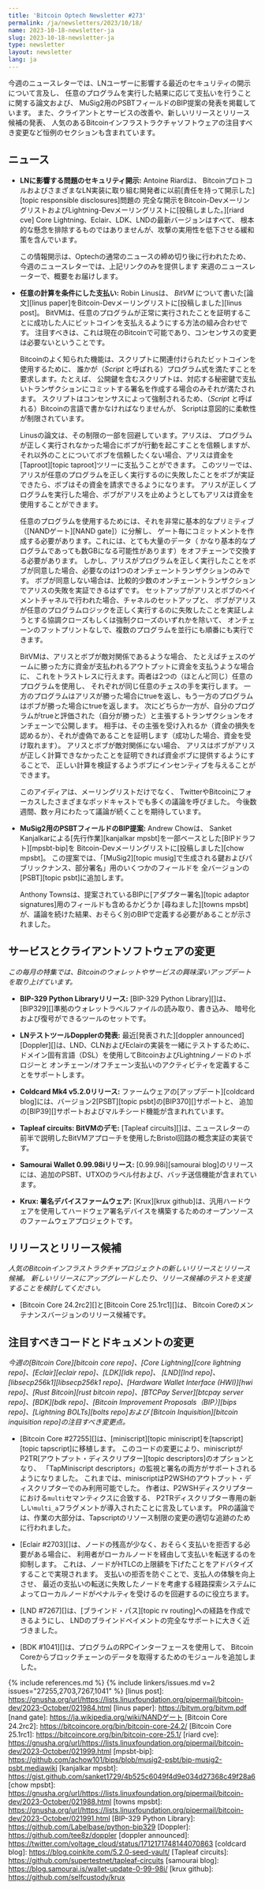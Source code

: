 ```yaml
---
title: 'Bitcoin Optech Newsletter #273'
permalink: /ja/newsletters/2023/10/18/
name: 2023-10-18-newsletter-ja
slug: 2023-10-18-newsletter-ja
type: newsletter
layout: newsletter
lang: ja
---
```

今週のニュースレターでは、LNユーザーに影響する最近のセキュリティの開示について言及し、
任意のプログラムを実行した結果に応じて支払いを行うことに関する論文および、
MuSig2用のPSBTフィールドのBIP提案の発表を掲載しています。
また、クライアントとサービスの改善や、新しいリリースとリリース候補の発表、
人気のあるBitcoinインフラストラクチャソフトウェアの注目すべき変更など恒例のセクションも含まれています。

## ニュース

- **LNに影響する問題のセキュリティ開示:** Antoine Riardは、
  BitcoinプロトコルおよびさまざまなLN実装に取り組む開発者に以前[責任を持って開示した][topic responsible disclosures]問題の
  完全な開示をBitcoin-DevメーリングリストおよびLightning-Devメーリングリストに[投稿しました。][riard cve]
  Core Lightning、Eclair、LDK、LNDの最新バージョンはすべて、
  根本的な懸念を排除するものではありませんが、攻撃の実用性を低下させる緩和策を含んでいます。

  この情報開示は、Optechの通常のニュースの締め切り後に行われたため、
  今週のニュースレターでは、上記リンクのみを提供します
  来週のニュースレーターで、概要をお届けします。

- **<!--payments-contingent-on-arbitrary-computation-->任意の計算を条件にした支払い:** Robin Linusは、
  _BitVM_ について書いた[論文][linus paper]をBitcoin-Devメーリングリストに[投稿しました][linus post]。
  BitVMは、任意のプログラムが正常に実行されたことを証明することに成功した人にビットコインを支払えるようにする方法の組み合わせです。
  注目すべきは、これは現在のBitcoinで可能であり、コンセンサスの変更は必要ないということです。

  Bitcoinのよく知られた機能は、スクリプトに関連付けられたビットコインを使用するために、
  誰かが（_Script_ と呼ばれる）プログラム式を満たすことを要求します。たとえば、
  公開鍵を含むスクリプトは、対応する秘密鍵で支払いトランザクションにコミットする署名を作成する場合のみそれが満たされます。
  スクリプトはコンセンサスによって強制されるため、（_Script_ と呼ばれる）Bitcoinの言語で書かなければなりませんが、
  Scriptは意図的に柔軟性が制限されています。

  Linusの論文は、その制限の一部を回避しています。アリスは、
  プログラムが正しく実行されなかった場合にボブが行動を起こすことを信頼しますが、
  それ以外のことについてボブを信頼したくない場合、アリスは資金を[Taproot][topic taproot]ツリーに支払うことができます。
  このツリーでは、アリスが任意のプログラムを正しく実行するのに失敗したことをボブが実証できたら、ボブはその資金を請求できるようになります。
  アリスが正しくプログラムを実行した場合、ボブがアリスを止めようとしてもアリスは資金を使用することができます。

  任意のプログラムを使用するためには、それを非常に基本的なプリミティブ（[NANDゲート][NAND gate]）に分解し、
  ゲート毎にコミットメントを作成する必要があります。これには、とても大量のデータ（
  かなり基本的なプログラムであっても数GBになる可能性があります）をオフチェーンで交換する必要があります。
  しかし、アリスがプログラムを正しく実行したことをボブが同意した場合、必要なのは1つのオンチェーントランザクションのみです。
  ボブが同意しない場合は、比較的少数のオンチェーントランザクションでアリスの失敗を実証できるはずです。
  セットアップがアリスとボブのペイメントチャネルで行われた場合、チャネルのセットアップと、
  ボブがアリスが任意のプログラムロジックを正しく実行するのに失敗したことを実証しようとする協調クローズもしくは強制クローズのいずれかを除いて、
  オンチェーンのフットプリントなしで、複数のプログラムを並行にも順番にも実行できます。

  BitVMは、アリスとボブが敵対関係であるような場合、
  たとえばチェスのゲームに勝った方に資金が支払われるアウトプットに資金を支払うような場合に、
  これをトラストレスに行えます。両者は2つの（ほとんど同じ）任意のプログラムを使用し、
  それぞれが同じ任意のチェスの手を実行します。
  一方のプログラムはアリスが勝った場合にtrueを返し、もう一方のプログラムはボブが勝った場合にtrueを返します。
  次にどちらか一方が、自分のプログラムがtrueと評価された（自分が勝った）と主張するトランザクションをオンチェーンで公開します。
  相手は、その主張を受け入れるか（資金の損失を認めるか）、それが虚偽であることを証明します（成功した場合、資金を受け取れます）。
  アリスとボブが敵対関係にない場合、
  アリスはボブがアリスが正しく計算できなかったことを証明できれば資金ボブに提供するようにすることで、
  正しい計算を検証するようボブにインセンティブを与えることができます。

  このアイディアは、メーリングリストだけでなく、
  TwitterやBitcoinにフォーカスしたさまざまなポッドキャストでも多くの議論を呼びました。
  今後数週間、数ヶ月にわたって議論が続くことを期待しています。

- **MuSig2用のPSBTフィールドのBIP提案:** Andrew Chowは、
  Sanket Kanjalkarによる[先行作業][kanjalkar mpsbt]を一部ベースとした[BIPドラフト][mpsbt-bip]を
  Bitcoin-Devメーリングリストに[投稿しました][chow mpsbt]。
  この提案では、「[MuSig2][topic musig]で生成される鍵およびパブリックナンス、部分署名」用のいくつかのフィールドを
  全バージョンの[PSBT][topic psbt]に追加します。

  Anthony Townsは、提案されているBIPに[アダプター署名][topic adaptor signatures]用のフィールドも含めるかどうか
  [尋ねました][towns mpsbt]が、議論を続けた結果、おそらく別のBIPで定義する必要があることが示されました。

## サービスとクライアントソフトウェアの変更

*この毎月の特集では、Bitcoinのウォレットやサービスの興味深いアップデートを取り上げています。*

- **BIP-329 Python Libraryリリース:**
  [BIP-329 Python Library][]は、[BIP329][]準拠のウォレットラベルファイルの読み取り、書き込み、
  暗号化および復号ができるツールのセットです。

- **LNテストツールDopplerの発表:**
  最近[発表された][doppler announced][Doppler][]は、LND、CLNおよびEclairの実装を一緒にテストするために、
  ドメイン固有言語（DSL）を使用してBitcoinおよびLightningノードのトポロジーと
  オンチェーン/オフチェーン支払いのアクティビティを定義することをサポートします。

- **Coldcard Mk4 v5.2.0リリース:**
  ファームウェアの[アップデート][coldcard blog]には、バージョン2[PSBT][topic psbt]の[BIP370][]サポートと、
  追加の[BIP39][]サポートおよびマルチシード機能が含まれれています。

- **Tapleaf circuits: BitVMのデモ:**
  [Tapleaf circuits][]は、ニュースレターの前半で説明したBitVMアプローチを使用したBristol回路の概念実証の実装です。

- **Samourai Wallet 0.99.98iリリース:**
  [0.99.98i][samourai blog]のリリースには、追加のPSBT、UTXOのラベル付および、バッチ送信機能が含まれています。

- **Krux: 署名デバイスファームウェア:**
  [Krux][krux github]は、汎用ハードウェアを使用してハードウェア署名デバイスを構築するためのオープンソースのファームウェアプロジェクトです。

## リリースとリリース候補

*人気のBitcoinインフラストラクチャプロジェクトの新しいリリースとリリース候補。
新しいリリースにアップグレードしたり、リリース候補のテストを支援することを検討してください。*

- [Bitcoin Core 24.2rc2][]と[Bitcoin Core 25.1rc1][]は、
  Bitcoin Coreのメンテナンスバージョンのリリース候補です。

## 注目すべきコードとドキュメントの変更

*今週の[Bitcoin Core][bitcoin core repo]、[Core
Lightning][core lightning repo]、[Eclair][eclair repo]、[LDK][ldk repo]、
[LND][lnd repo]、[libsecp256k1][libsecp256k1 repo]、[Hardware Wallet
Interface (HWI)][hwi repo]、[Rust Bitcoin][rust bitcoin repo]、[BTCPay
Server][btcpay server repo]、[BDK][bdk repo]、[Bitcoin Improvement
Proposals（BIP）][bips repo]、[Lightning BOLTs][bolts repo]および
[Bitcoin Inquisition][bitcoin inquisition repo]の注目すべき変更点。*

- [Bitcoin Core #27255][]は、[miniscript][topic miniscript]を[tapscript][topic tapscript]に移植します。
  このコードの変更により、miniscriptがP2TR[アウトプット・ディスクリプター][topic descriptors]のオプションとなり、
  「TapMiniscript descriptors」の監視と署名の両方がサポートされるようになりました。
  これまでは、miniscriptはP2WSHのアウトプット・ディスクリプターでのみ利用可能でした。
  作者は、P2WSHディスクリプターにおける`multi`セマンティクスに合致する、
  P2TRディスクリプター専用の新しい`multi_a`フラグメントが導入されたことに言及しています。
  PRの議論では、作業の大部分は、Tapscriptのリソース制限の変更の適切な追跡のために行われました。

- [Eclair #2703][]は、ノードの残高が少なく、おそらく支払いを拒否する必要がある場合に、
  利用者がローカルノードを経由して支払いを転送するのを抑制します。
  これは、ノードがHTLCの上限額を下げたことをアドバタイズすることで実現されます。
  支払いの拒否を防ぐことで、支払人の体験を向上させ、
  最近の支払いの転送に失敗したノードを考慮する経路探索システムによってローカルノードがペナルティを受けるのを回避するのに役立ちます。

- [LND #7267][]は、[ブラインド・パス][topic rv routing]への経路を作成できるようにし、
  LNDのブラインドペイメントの完全なサポートに大きく近づきました。

- [BDK #1041][]は、プログラムのRPCインターフェースを使用して、
  Bitcoin Coreからブロックチェーンのデータを取得するためのモジュールを追加しました。

{% include references.md %}
{% include linkers/issues.md v=2 issues="27255,2703,7267,1041" %}
[linus post]: https://gnusha.org/url/https://lists.linuxfoundation.org/pipermail/bitcoin-dev/2023-October/021984.html
[linus paper]: https://bitvm.org/bitvm.pdf
[nand gate]: https://ja.wikipedia.org/wiki/NANDゲート
[Bitcoin Core 24.2rc2]: https://bitcoincore.org/bin/bitcoin-core-24.2/
[Bitcoin Core 25.1rc1]: https://bitcoincore.org/bin/bitcoin-core-25.1/
[riard cve]: https://gnusha.org/url/https://lists.linuxfoundation.org/pipermail/bitcoin-dev/2023-October/021999.html
[mpsbt-bip]: https://github.com/achow101/bips/blob/musig2-psbt/bip-musig2-psbt.mediawiki
[kanjalkar mpsbt]: https://gist.github.com/sanket1729/4b525c6049f4d9e034d27368c49f28a6
[chow mpsbt]: https://gnusha.org/url/https://lists.linuxfoundation.org/pipermail/bitcoin-dev/2023-October/021988.html
[towns mpsbt]: https://gnusha.org/url/https://lists.linuxfoundation.org/pipermail/bitcoin-dev/2023-October/021991.html
[BIP-329 Python Library]: https://github.com/Labelbase/python-bip329
[Doppler]: https://github.com/tee8z/doppler
[doppler announced]: https://twitter.com/voltage_cloud/status/1712171748144070863
[coldcard blog]: https://blog.coinkite.com/5.2.0-seed-vault/
[Tapleaf circuits]: https://github.com/supertestnet/tapleaf-circuits
[samourai blog]: https://blog.samourai.is/wallet-update-0-99-98i/
[krux github]: https://github.com/selfcustody/krux
